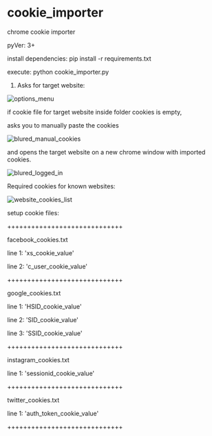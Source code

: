 # cookie_importer
chrome cookie importer

pyVer: 3+

install dependencies: pip install -r requirements.txt

execute: python cookie_importer.py

1) Asks for target website:

![options_menu](https://user-images.githubusercontent.com/29146438/212049676-63740ecc-4922-411a-bd3a-7b1010be6a44.PNG)

if cookie file for target website inside folder cookies is empty,

asks you to manually paste the cookies

![blured_manual_cookies](https://user-images.githubusercontent.com/29146438/212050190-586f6961-d770-425e-a572-b288b9421f41.png)

and opens the target website on a new chrome window with imported cookies.

![blured_logged_in](https://user-images.githubusercontent.com/29146438/212050681-a0d9d3fa-ff5c-4e78-95d0-c6802cdf8095.png)

Required cookies for known websites:

![website_cookies_list](https://user-images.githubusercontent.com/29146438/214552057-43490d23-6228-4dc8-9445-10bf9c8e673e.png)



setup cookie files:

+++++++++++++++++++++++++++++

facebook_cookies.txt

line 1: 'xs_cookie_value'

line 2: 'c_user_cookie_value'

+++++++++++++++++++++++++++++

google_cookies.txt

line 1: 'HSID_cookie_value'

line 2: 'SID_cookie_value'

line 3: 'SSID_cookie_value'

+++++++++++++++++++++++++++++

instagram_cookies.txt

line 1: 'sessionid_cookie_value'

+++++++++++++++++++++++++++++

twitter_cookies.txt

line 1: 'auth_token_cookie_value'

+++++++++++++++++++++++++++++
